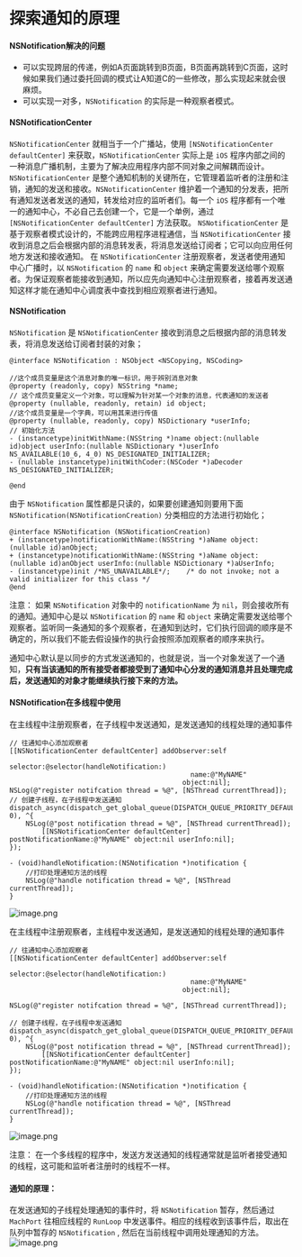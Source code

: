 # 探索通知的原理

#### NSNotification解决的问题

* 可以实现跨层的传递，例如A页面跳转到B页面，B页面再跳转到C页面，这时候如果我们通过委托回调的模式让A知道C的一些修改，那么实现起来就会很麻烦。
* 可以实现一对多，`NSNotification` 的实际是一种观察者模式。

#### NSNotificationCenter

`NSNotificationCenter` 就相当于一个广播站，使用 `[NSNotificationCenter defaultCenter]` 来获取，`NSNotificationCenter` 实际上是 `iOS` 程序内部之间的一种消息广播机制，主要为了解决应用程序内部不同对象之间解耦而设计。
`NSNotificationCenter` 是整个通知机制的关键所在，它管理着监听者的注册和注销，通知的发送和接收。`NSNotificationCenter` 维护着一个通知的分发表，把所有通知发送者发送的通知，转发给对应的监听者们。每一个 `iOS` 程序都有一个唯一的通知中心，不必自己去创建一个，它是一个单例，通过 `[NSNotificationCenter defaultCenter]` 方法获取。
`NSNotificationCenter` 是基于观察者模式设计的，不能跨应用程序进程通信，当 `NSNotificationCenter` 接收到消息之后会根据内部的消息转发表，将消息发送给订阅者；它可以向应用任何地方发送和接收通知。
在 `NSNotificationCenter` 注册观察者，发送者使用通知中心广播时，以 `NSNotification` 的 `name` 和 `object` 来确定需要发送给哪个观察者。为保证观察者能接收到通知，所以应先向通知中心注册观察者，接着再发送通知这样才能在通知中心调度表中查找到相应观察者进行通知。

#### NSNotification

`NSNotification` 是 `NSNotificationCenter` 接收到消息之后根据内部的消息转发表，将消息发送给订阅者封装的对象；

```
@interface NSNotification : NSObject <NSCopying, NSCoding>

//这个成员变量是这个消息对象的唯一标识，用于辨别消息对象
@property (readonly, copy) NSString *name;
// 这个成员变量定义一个对象，可以理解为针对某一个对象的消息，代表通知的发送者
@property (nullable, readonly, retain) id object;
//这个成员变量是一个字典，可以用其来进行传值
@property (nullable, readonly, copy) NSDictionary *userInfo;
// 初始化方法
- (instancetype)initWithName:(NSString *)name object:(nullable id)object userInfo:(nullable NSDictionary *)userInfo NS_AVAILABLE(10_6, 4_0) NS_DESIGNATED_INITIALIZER;
- (nullable instancetype)initWithCoder:(NSCoder *)aDecoder NS_DESIGNATED_INITIALIZER;

@end
```

由于 `NSNotification` 属性都是只读的，如果要创建通知则要用下面 `NSNotification(NSNotificationCreation)` 分类相应的方法进行初始化；

```
@interface NSNotification (NSNotificationCreation)
+ (instancetype)notificationWithName:(NSString *)aName object:(nullable id)anObject;
+ (instancetype)notificationWithName:(NSString *)aName object:(nullable id)anObject userInfo:(nullable NSDictionary *)aUserInfo;
- (instancetype)init /*NS_UNAVAILABLE*/;    /* do not invoke; not a valid initializer for this class */
@end
```

注意：
如果 `NSNotification` 对象中的 `notificationName` 为 `nil`，则会接收所有的通知。通知中心是以 `NSNotification` 的 `name` 和 `object` 来确定需要发送给哪个观察者。监听同一条通知的多个观察者，在通知到达时，它们执行回调的顺序是不确定的，所以我们不能去假设操作的执行会按照添加观察者的顺序来执行。

通知中心默认是以同步的方式发送通知的，也就是说，当一个对象发送了一个通知，**只有当该通知的所有接受者都接受到了通知中心分发的通知消息并且处理完成后，发送通知的对象才能继续执行接下来的方法。**

#### NSNotification在多线程中使用

在主线程中注册观察者，在子线程中发送通知，是发送通知的线程处理的通知事件

```
// 往通知中心添加观察者
[[NSNotificationCenter defaultCenter] addObserver:self
                                         selector:@selector(handleNotification:)
                                             name:@"MyNAME"
                                           object:nil];
NSLog(@"register notifcation thread = %@", [NSThread currentThread]);
// 创建子线程，在子线程中发送通知
dispatch_async(dispatch_get_global_queue(DISPATCH_QUEUE_PRIORITY_DEFAULT, 0), ^{
	NSLog(@"post notification thread = %@", [NSThread currentThread]);
        [[NSNotificationCenter defaultCenter] postNotificationName:@"MyNAME" object:nil userInfo:nil];
});

- (void)handleNotification:(NSNotification *)notification {
    //打印处理通知方法的线程
    NSLog(@"handle notification thread = %@", [NSThread currentThread]);
}

```

![image.png](http://upload-images.jianshu.io/upload_images/588630-5eda51fb29c68b9b.png?imageMogr2/auto-orient/strip%7CimageView2/2/w/1240)


在主线程中注册观察者，主线程中发送通知，是发送通知的线程处理的通知事件

```
// 往通知中心添加观察者
[[NSNotificationCenter defaultCenter] addObserver:self
                                         selector:@selector(handleNotification:)
                                             name:@"MyNAME"
                                           object:nil];
    
NSLog(@"register notifcation thread = %@", [NSThread currentThread]);
    
// 创建子线程，在子线程中发送通知
dispatch_async(dispatch_get_global_queue(DISPATCH_QUEUE_PRIORITY_DEFAULT, 0), ^{
	NSLog(@"post notification thread = %@", [NSThread currentThread]);
        [[NSNotificationCenter defaultCenter] postNotificationName:@"MyNAME" object:nil userInfo:nil];
});
    
- (void)handleNotification:(NSNotification *)notification {
    //打印处理通知方法的线程
    NSLog(@"handle notification thread = %@", [NSThread currentThread]);
}
```

![image.png](http://upload-images.jianshu.io/upload_images/588630-dee057a3614a9d88.png?imageMogr2/auto-orient/strip%7CimageView2/2/w/1240)

注意：
在一个多线程的程序中，发送方发送通知的线程通常就是监听者接受通知的线程，这可能和监听者注册时的线程不一样。

#### 通知的原理：

在发送通知的子线程处理通知的事件时，将 `NSNotification` 暂存，然后通过 `MachPort` 往相应线程的 `RunLoop` 中发送事件。相应的线程收到该事件后，取出在队列中暂存的 `NSNotification` , 然后在当前线程中调用处理通知的方法。
![image.png](http://upload-images.jianshu.io/upload_images/588630-7ddc2c7fab912f4d.png?imageMogr2/auto-orient/strip%7CimageView2/2/w/1240)
